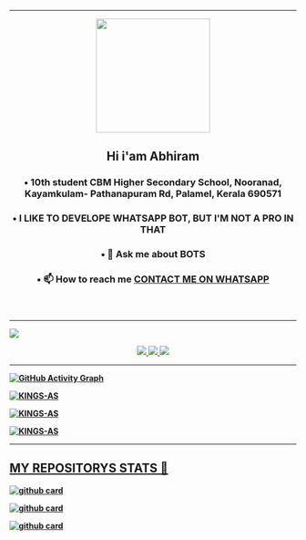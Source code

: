 

<hr></hr>
<!---
![My card name](https://cardivo.vercel.app/api?name=ABHIRAM_✌_SACHU&description=Hi,%20Welcome%20To%20My%20Profile%20😈&image=https://avatars.githubusercontent.com/u/95849340?v=4&s=10?v=4&backgroundColor=%23ecf0f1&instagram=abhiram_sachu_aj&github=KINGS-AS&twitter=&pattern=leaf&colorPattern=%23eaeaea)
--->

<section id="main">
						<header>
							 <a href="ktb.png"><span class="avatar"><img width='200' height='200'  src="https://i.imgur.com/fKzd59Q.jpeg" alt=""> </a></span>
							<h1>Hi i'am Abhiram </h1>
							<h3 >• 10th student CBM Higher Secondary School, Nooranad, Kayamkulam- Pathanapuram Rd, Palamel, Kerala 690571</h3><h3>• I LIKE TO DEVELOPE WHATSAPP BOT, BUT I'M NOT A PRO IN THAT</h3><h3>• 💬 Ask me about <strong>BOTS</strong></h3><h3>• 📫 How to reach me <a href="https://wa.me/917736771516?text=HI,%20I%20GOT%20THIS%20FROM%20YOUR%20WEBSITE%20❤">CONTACT ME ON WHATSAPP</a></h3>
						</header>
						
_______						
<img src="https://telegra.ph/file/72a4abf2a093bc0d4f6ed.jpg">

<p align="center">
  <a href="https://github.com/KINGS-AS">
    <img src="https://komarev.com/ghpvc/?username=KINGS-AS&label=Profile%200views&color=0000FF&label=Profile+Views&style=plastic">
</a>
  <a href="https://github.com/KINGS-AS?tab=stars">
    <img src="https://img.shields.io/github/stars/KINGS-AS?color=0000FF&label=Stargazers&style=plastic">

  </a>
  <a href="https://github.com/KINGS-AS?tab=followers">
    <img src="https://img.shields.io/github/followers/KINGS-AS?color=0000FF&label=Followers&style=plastic">
<b>

----

  <img src="https://activity-graph.herokuapp.com/graph?username=KINGS-AS&amp;bg_color=000000&amp;color=4fff67&amp;line=4fff67&amp;point=ffffff&amp;area=true&amp;hide_border=true" alt="GitHub Activity Graph">
  </div>
<p align="center">
<p><img align="center" src="https://github-readme-stats.vercel.app/api/top-langs?username=KINGS-AS&show_icons=true&theme=dark&locale=en&layout=compact" alt="KINGS-AS" /></p>

<p align="center">
<p><img align="center" src="https://github-readme-stats.vercel.app/api?username=KINGS-AS&show_icons=true&theme=dark&locale=en" alt="KINGS-AS" /></p>

<p><img align="center" src="https://github-readme-streak-stats.herokuapp.com/?user=KINGS-AS&theme=dark" alt="KINGS-AS" /></p>
</p>

</div>

----
## MY REPOSITORYS STATS 🔭

[![github card](https://github-readme-stats.vercel.app/api/pin/?username=KINGS-AS&repo=RDX&theme=dark)](https://github.com/KINGS-AS/RDX)

[![github card](https://github-readme-stats.vercel.app/api/pin/?username=KINGS-AS&repo=RDX_V2&theme=dark)](https://github.com/KINGS-AS/RDX_V2)

[![github card](https://github-readme-stats.vercel.app/api/pin/?username=KINGS-AS&repo=Terror_Queen&theme=dark)](https://github.com/KINGS-AS/Terror_Queen)




